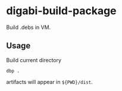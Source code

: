 # digabi-build-package

Build .debs in VM.

## Usage
Build current directory

    dbp .

artifacts will appear in `${PWD}/dist`.
